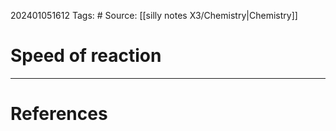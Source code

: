 202401051612
Tags: # 
Source: [[silly notes X3/Chemistry|Chemistry]]
# Speed of reaction


---
# References

